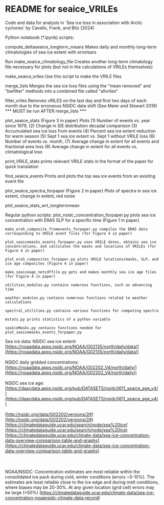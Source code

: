 # README for seaice_VRILEs

Code and data for analysis in `Sea ice loss in association with Arctic cyclones' by Cavallo, Frank, and Bitz (2024)

Python notebook (*.ipynb) scripts:

compute_deltaseaice_longterm_means
    Makes daily and monthly long-term climatologies of sea ice extent with errorbars

Run make_seaice_climatology_file
    Creates another long-term climatology file necessary for plots (but not in the calculations of VRILEs themselves)

make_seaice_vriles 
    Use this script to make the VRILE files

merge_lists
    Merges the sea ice loss files using the "mean removed" and "bwfilter" methods into a combined file called "allvriles"

filter_vriles
   Removes vRILES on the last day and first two days of each month due to the erroneous NSIDC data shift (See Meier and Stewart 2019)
 *** MUST be run AFTER merge_lists ***
    
plot_seaice_stats (Figure 3 in paper)
	Plots (1) Number of events vs. year since 1979, 
          (2) Change in SIE distribution decadal comparison
          (3) Accumulated sea ice loss from events
          (4) Percent sea ice extent reduction for warm season
          (5) Sept 1 sea ice extent vs. Sept 1 without VRILE loss
	      (6) Number of events vs. month, 
	      (7) Average change in extent for all events and fractional area loss
	      (8) Average change in extent for all events vs. climatological loss

print_VRILE_stats
    prints relevant VRILE stats in the format of the paper for quick translation

find_seaice_events
    Prints and plots the top sea ice events from an existing event file

plot_seaice_spectra_forpaper (Figure 2 in paper)
    Plots of spectra in sea ice extent, change in extent, red noise
	
plot_seaice_stats_wrt_longtermmean

Regular python scripts:
    plot_nsidc_concentration_forpaper.py plots sea ice concentration with ERA5 SLP for a specific time (Figure 1 in paper)
    
    make_era5_composite_fromevents_forpaper.py compiles the ERA5 data corresponding to VRILE event files (for Figure 4 in paper)
    
    plot_seaicemasks_events_forpaper.py uses VRILE dates, obtains sea ice concentrations, and calculates the masks and locations of VRILEs (for Figure 4 in paper)
    
    plot_era5_composites_forpaper.py plots VRILE locations/masks, SLP, and ice age composites (Figure 4 in paper)
    
    make_seaiceage_netcdffile.py gets and makes monthly sea ice age files (for Figure 4 in paper)
    
    utilities_modules.py contains numerous functions, such as advancing time
    
    weather_modules.py contains numerous functions related to weather calculations
    
    spectral_utilities.py contains various functions for computing spectra
    
    mstats.py prints statistics of a python variable
    
    seaIceMasks.py contains functions needed for plot_seaicemasks_events_forpaper.py

Sea ice data:
    NSIDC sea ice extent: <br />
       [https://noaadata.apps.nsidc.org/NOAA/G02135/north/daily/data/](https://noaadata.apps.nsidc.org/NOAA/G02135/north/daily/data/)
    <br /><br />
    NSIDC daily gridded concentrations: <br />
       [https://noaadata.apps.nsidc.org/NOAA/G02202_V4/north/daily/](https://noaadata.apps.nsidc.org/NOAA/G02202_V4/north/daily/)
    <br /><br />
    NSIDC sea ice age: <br />
       [https://daacdata.apps.nsidc.org/pub/DATASETS/nsidc0611_seaice_age_v4/](https://daacdata.apps.nsidc.org/pub/DATASETS/nsidc0611_seaice_age_v4/)
    <br /><br />
    [http://nsidc.org/data/G02202/versions/2#](http://nsidc.org/data/G02202/versions/2#) <br />
    [https://climatedataguide.ucar.edu/search/node/sea%20ice](https://climatedataguide.ucar.edu/search/node/sea%20ice) <br />
    [https://climatedataguide.ucar.edu/climate-data/sea-ice-concentration-data-overview-comparison-table-and-graphs](https://climatedataguide.ucar.edu/climate-data/sea-ice-concentration-data-overview-comparison-table-and-graphs) <br />
    <br /><br />   
    NOAA/NSIDC: Concentration estimates are most reliable within the consolidated ice pack during cold, winter 
    conditions (errors ~5-10%). The estimates are least reliable close to the ice edge and during melt conditions, 
    where biases may be 20-30%. At any given location (grid cell) errors may be large (>50%) 
    (https://climatedataguide.ucar.edu/climate-data/sea-ice-concentration-noaansidc-climate-data-record)
